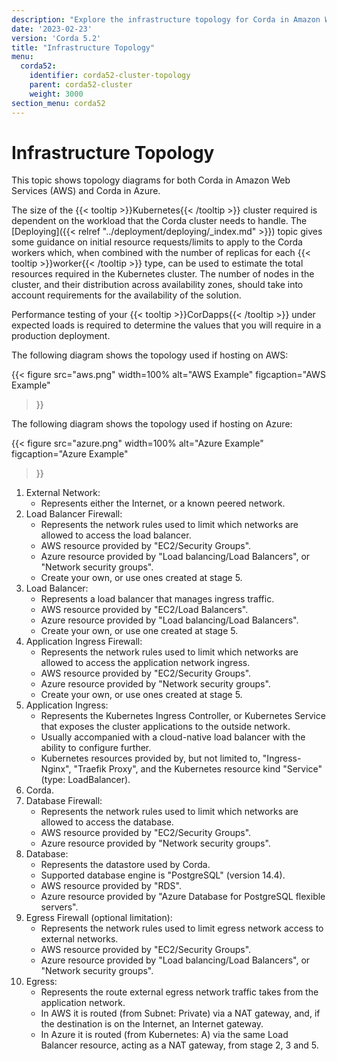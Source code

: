```yaml
---
description: "Explore the infrastructure topology for Corda in Amazon Web Services (AWS) or Corda in Azure."
date: '2023-02-23'
version: 'Corda 5.2'
title: "Infrastructure Topology"
menu:
  corda52:
    identifier: corda52-cluster-topology
    parent: corda52-cluster
    weight: 3000
section_menu: corda52
---
```

# Infrastructure Topology

This topic shows topology diagrams for both Corda in Amazon Web Services (AWS) and Corda in Azure.

The size of the {{< tooltip >}}Kubernetes{{< /tooltip >}} cluster required is dependent on the workload that the Corda cluster needs to handle. The [Deploying]({{< relref "../deployment/deploying/_index.md" >}}) topic gives some guidance on initial resource requests/limits to apply to the Corda workers which, when combined with the number of replicas for each {{< tooltip >}}worker{{< /tooltip >}} type, can be used to estimate the total resources required in the Kubernetes cluster. The number of nodes in the cluster, and their distribution across availability zones, should take into account requirements for the availability of the solution.

Performance testing of your {{< tooltip >}}CorDapps{{< /tooltip >}} under expected loads is required to determine the values that you will require in a production deployment.

The following diagram shows the topology used if hosting on AWS:

{{<
  figure
  src="aws.png"
  width=100%
  alt="AWS Example"
  figcaption="AWS Example"
>}}

The following diagram shows the topology used if hosting on Azure:

{{<
  figure
  src="azure.png"
  width=100%
  alt="Azure Example"
  figcaption="Azure Example"
>}}

1. External Network:
    * Represents either the Internet, or a known peered network.
2. Load Balancer Firewall:
    * Represents the network rules used to limit which networks are allowed to access the load balancer.
    * AWS resource provided by "EC2/Security Groups".
    * Azure resource provided by "Load balancing/Load Balancers", or "Network security groups".
    * Create your own, or use ones created at stage 5.
3. Load Balancer:
    * Represents a load balancer that manages ingress traffic.
    * AWS resource provided by "EC2/Load Balancers".
    * Azure resource provided by "Load balancing/Load Balancers".
    * Create your own, or use one created at stage 5.
4. Application Ingress Firewall:
    * Represents the network rules used to limit which networks are allowed to access the application network ingress.
    * AWS resource provided by "EC2/Security Groups".
    * Azure resource provided by "Network security groups".
    * Create your own, or use ones created at stage 5.
5. Application Ingress:
    * Represents the Kubernetes Ingress Controller, or Kubernetes Service that exposes the cluster applications to the outside network.
    * Usually accompanied with a cloud-native load balancer with the ability to configure further.
    * Kubernetes resources provided by, but not limited to, "Ingress-Nginx", "Traefik Proxy", and the Kubernetes resource kind "Service" (type: LoadBalancer).
6. Corda.
7. Database Firewall:
    * Represents the network rules used to limit which networks are allowed to access the database.
    * AWS resource provided by "EC2/Security Groups".
    * Azure resource provided by "Network security groups".
8. Database:
    * Represents the datastore used by Corda.
    * Supported database engine is "PostgreSQL" (version 14.4).
    * AWS resource provided by "RDS".
    * Azure resource provided by "Azure Database for PostgreSQL flexible servers".
9. Egress Firewall (optional limitation):
    * Represents the network rules used to limit egress network access to external networks.
    * AWS resource provided by "EC2/Security Groups".
    * Azure resource provided by "Load balancing/Load Balancers", or "Network security groups".
10. Egress:
    * Represents the route external egress network traffic takes from the application network.
    * In AWS it is routed (from Subnet: Private) via a NAT gateway, and, if the destination is on the Internet, an Internet gateway.
    * In Azure it is routed (from Kubernetes: A) via the same Load Balancer resource, acting as a NAT gateway, from stage 2, 3 and 5.
